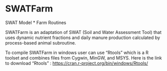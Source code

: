 # SWATFarm
SWAT Model * Farm Routines

SWATFarm is an adaptation of SWAT (Soil and Water Assessment Tool) that uses dynamic nutrient fractions and daily manure production calculated by process-based animal subroutine. 

To compile SWATFarm in windows user can use “Rtools” which is a R toolset and combines files from Cygwin, MinGW, and MSYS. Here is the link to download “Rtools” : https://cran.r-project.org/bin/windows/Rtools/
